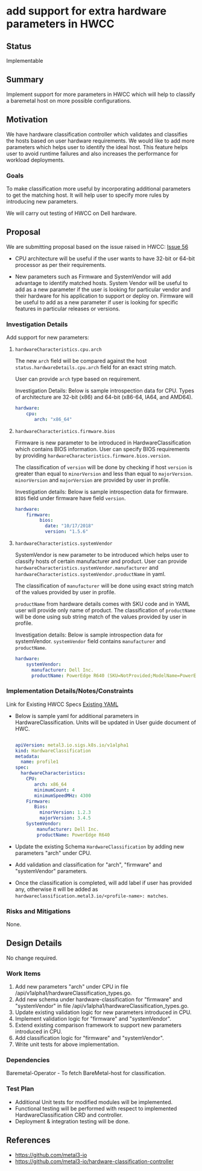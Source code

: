 # add support for extra hardware parameters in HWCC

## Status

Implementable

## Summary

Implement support for more parameters in HWCC which will help to
classify a baremetal host on more possible configurations.

## Motivation

We have hardware classification controller which validates and
classifies the hosts based on user hardware requirements.
We would like to add more parameters which helps user to
identify the ideal host. This feature helps user to avoid runtime failures
and also increases the performance for workload deployments.

### Goals

To make classification more useful by incorporating additional parameters
to get the matching host. It will help user to specify more rules by
introducing new parameters.

We will carry out testing of HWCC on Dell hardware.

## Proposal

We are submitting proposal based on the issue raised in HWCC:
[Issue 56](https://github.com/metal3-io/hardware-classification-controller/issues/56)

* CPU architecture will be useful if the user wants to have 32-bit
  or 64-bit processor as per their requirements.

* New parameters such as Firmware and SystemVendor will add
  advantage to identify matched hosts.
  System Vendor will be useful to add as a new parameter if the
  user is looking for particular vendor and their hardware for his
  application to support or deploy on.
  Firmware will be useful to add as a new parameter if user is looking
  for specific features in particular releases or versions.

### Investigation Details

Add support for new parameters:

1. `hardwareCharacteristics.cpu.arch`

   The new `arch` field will be compared against the host
   `status.hardwareDetails.cpu.arch` field for an exact string match.

   User can provide `arch` type based on requirement.

   Investigation Details: Below is sample introspection data for CPU.
   Types of architecture are 32-bit (x86) and 64-bit
   (x86-64, IA64, and AMD64).

   ```yaml
   hardware:
       cpu:
          arch: "x86_64"
   ```

1. `hardwareCharacteristics.firmware.bios`

   Firmware is new parameter to be introduced in HardwareClassification
   which contains BIOS information. User can specify BIOS requirements
   by providing `hardwareCharacteristics.firmware.bios.version`.

   The classification of `version` will be done by checking if host
   `version` is greater than equal to `minorVersion` and less than
   equal to `majorVersion`. `minorVersion` and `majorVersion` are
   provided by user in profile.

   Investigation details: Below is sample introspection data for firmware.
   `BIOS` field under firmware have field `version`.

    ```yaml
    hardware:
        firmware:
             bios:
               date: "10/17/2018"
               version: "1.5.6"
    ```

1. `hardwareCharacteristics.systemVendor`

   SystemVendor is new parameter to be introduced which helps user to
   classify hosts of certain manufacturer and product. User can
   provide `hardwareCharacteristics.systemVendor.manufacturer` and
   `hardwareCharacteristics.systemVendor.productName` in yaml.

   The classification of `manufacturer` will be done using exact
   string match of the values provided by user in profile.

   `productName` from hardware details comes with SKU code and
   in YAML user will provide only name of product.
   The classification of `productName` will be done using sub
   string match of the values provided by user in profile.

   Investigation details: Below is sample introspection data for
   systemVendor. `systemVendor` field contains `manufacturer` and
   `productName`.

    ```yaml
    hardware:
        systemVendor:
          manufacturer: Dell Inc.
          productName: PowerEdge R640 (SKU=NotProvided;ModelName=PowerEdge R640)
    ```

### Implementation Details/Notes/Constraints

Link for Existing HWCC Specs
[Existing YAML](https://github.com/metal3-io/hardware-classification-controller/blob/master/config/samples/metal3.io_v1alpha1_hardwareclassification.yaml)

* Below is sample yaml for additional parameters in HardwareClassification.
  Units will be updated in User guide document of HWC.

   ```yaml

   apiVersion: metal3.io.sigs.k8s.io/v1alpha1
   kind: HardwareClassification
   metadata:
     name: profile1
   spec:
     hardwareCharacteristics:
       CPU:
          arch: x86_64
          minimumCount: 4
          minimumSpeedMHz: 4300
       Firmware:
          Bios:
            minorVersion: 1.2.3
            majorVersion: 3.4.5
       SystemVendor:
           manufacturer: Dell Inc.
           productName: PowerEdge R640
   ```

* Update the existing Schema `HardwareClassification` by adding new
  parameters "arch" under CPU.

* Add validation and classification for "arch", "firmware"
  and "systemVendor" parameters.

* Once the classification is completed, will add label if user has
  provided any, otherwise it will be added as
  `hardwareclassification.metal3.io/<profile-name>: matches`.

### Risks and Mitigations

None.

## Design Details

No change required.

### Work Items

1. Add new parameters "arch" under CPU in file
   /api/v1alpha1/hardwareClassification_types.go.
1. Add new schema under hardware-classification for "firmware" and
   "systemVendor" in file /api/v1alpha1/hardwareClassification_types.go.
1. Update existing validation logic for new parameters introduced in CPU.
1. Implement validation logic for "firmware" and "systemVendor".
1. Extend existing comparison framework to support new parameters introduced
   in CPU.
1. Add classification logic for "firmware" and "systemVendor".
1. Write unit tests for above implementation.

### Dependencies

Baremetal-Operator - To fetch BareMetal-host for classification.

### Test Plan

* Additional Unit tests for modified modules will be implemented.
* Functional testing will be performed with respect to implemented
  HardwareClassification CRD and controller.
* Deployment & integration testing will be done.

## References

* <https://github.com/metal3-io>
* <https://github.com/metal3-io/hardware-classification-controller>
